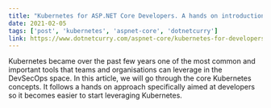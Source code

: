 ```yaml
---
title: "Kubernetes for ASP.NET Core Developers. A hands on introduction"
date: 2021-02-05
tags: ['post', 'kubernetes', 'aspnet-core', 'dotnetcurry']
link: https://www.dotnetcurry.com/aspnet-core/kubernetes-for-developers
---
```


Kubernetes became over the past few years one of the most common and important tools that teams and organisations can leverage in the DevSecOps space.
In this article, we will go through the core Kubernetes concepts. It follows a hands on approach specifically aimed at developers so it becomes easier to start leveraging Kubernetes.
